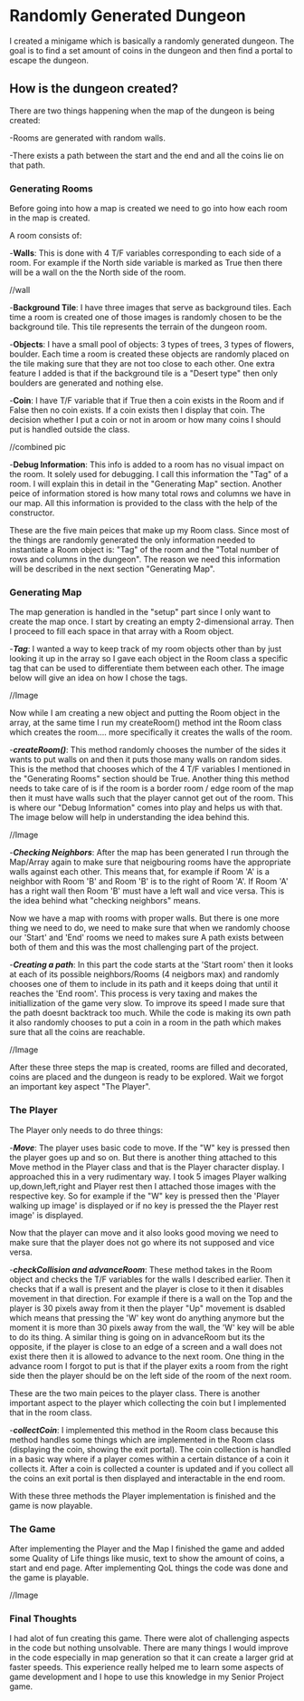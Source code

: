 # Randomly Generated Dungeon

I created a minigame which is basically a randomly generated dungeon. The goal is to find a set amount of coins in the dungeon and then find a portal to escape the dungeon.

## How is the dungeon created?

There are two things happening when the map of the dungeon is being created:

   -Rooms are generated with random walls.
    
   -There exists a path between the start and the end and all the coins lie on that path.

### **Generating Rooms**

Before going into how a map is created we need to go into how each room in the map is created.

A room consists of:

   -**Walls**: This is done with 4 T/F variables corresponding to each side of a room. For example if the          North side variable is marked as True then there will be a wall on the the North side of the room.
   
   //wall
   
   -**Background Tile**: I have three images that serve as background tiles. Each time a room is created          one of those images is randomly chosen to be the background tile. This tile represents the terrain          of the dungeon room.
   
   -**Objects**: I have a small pool of objects: 3 types of trees, 3 types of flowers, boulder. Each time a        room is created these objects are randomly placed on the tile making sure that they are not too            close to each other. One extra feature I added is that if the background tile is a "Desert type"            then only boulders are generated and nothing else.
   
   -**Coin**: I have T/F variable that if True then a coin exists in the Room and if False then no coin          exists. If a coin exists then I display that coin. The decision whether I put a coin or not in aroom        or how many coins I should put is handled outside the class.
   
   //combined pic
   
   -**Debug Information**: This info is added to a room has no visual impact on the room. It solely used        for debugging. I call this information the "Tag" of a room. I will explain this in detail in the            "Generating Map" section. Another peice of information stored is how many total rows and columns we        have in our map. All this information is provided to the class with the help of the constructor.

These are the five main peices that make up my Room class. Since most of the things are randomly generated the only information needed to instantiate a Room object is: "Tag" of the room and the "Total number of rows and columns in the dungeon". The reason we need this information will be described in the next section "Generating Map".

### **Generating Map**

The map generation is handled in the "setup" part since I only want to create the map once. I start by creating an empty 2-dimensional array. Then I proceed to fill each space in that array with a Room object.

-**_Tag_**: I wanted a way to keep track of my room objects other than by just looking it up in the array so I gave each object in the Room class a specific tag that can be used to differentiate them between each other. The image below will give an idea on how I chose the tags.

//Image

Now while I am creating a new object and putting the Room object in the array, at the same time I run my createRoom() method int the Room class which creates the room.... more specifically it creates the walls of the room.

-**_createRoom()_**: This method randomly chooses the number of the sides it wants to put walls on and then it puts those many walls on random sides. This is the method that chooses which of the 4 T/F variables I mentioned in the "Generating Rooms" section should be True. Another thing this method needs to take care of is if the room is a border room / edge room of the map then it must have walls such that the player cannot get out of the room. This is where our "Debug Information" comes into play and helps us with that. The image below will help in understanding the idea behind this.

//Image

-**_Checking Neighbors_**: After the map has been generated I run through the Map/Array again to make sure that neigbouring rooms have the appropriate walls against each other. This means that, for example if Room 'A' is a neighbor with Room 'B' and Room 'B' is to the right of Room 'A'. If Room 'A' has a right wall then Room 'B' must have a left wall and vice versa. This is the idea behind what "checking neighbors" means.

Now we have a map with rooms with proper walls. But there is one more thing we need to do, we need to make sure that when we randomly choose our 'Start' and 'End' rooms we need to makes sure A path exists between both of them and this was the most challenging part of the project.

-**_Creating a path_**: In this part the code starts at the 'Start room' then it looks at each of its possible neighbors/Rooms (4 neigbors max) and randomly chooses one of them to include in its path and it keeps doing that until it reaches the 'End room'. This process is very taxing and makes the initiallization of the game very slow. To improve its speed I made sure that the path doesnt backtrack too much. While the code is making its own path it also randomly chooses to put a coin in a room in the path which makes sure that all the coins are reachable.

//Image

After these three steps the map is created, rooms are filled and decorated, coins are placed and the dungeon is ready to be explored. Wait we forgot an important key aspect "The Player".

### The Player

The Player only needs to do three things:

-**_Move_**: The player uses basic code to move. If the "W" key is pressed then the player goes up and so on. But there is another thing attached to this Move method in the Player class and that is the Player character display. I approached this in a very rudimentary way. I took 5 images Player walking up,down,left,right and Player rest then I attached those images with the respective key. So for example if the "W" key is pressed then the 'Player walking up image' is displayed or if no key is pressed the the Player rest image' is displayed.

Now that the player can move and it also looks good moving we need to make sure that the player does not go where its not supposed and vice versa.

-**_checkCollision and advanceRoom_**: These method takes in the Room object and checks the T/F variables for the walls I described earlier. Then it checks that if a wall is present and the player is close to it then it disables movement in that direction. For example if there is a wall on the Top and the player is 30 pixels away from it then the player "Up" movement is dsabled which means that pressing the 'W' key wont do anything anymore but the moment it is more than 30 pixels away from the wall, the 'W' key will be able to do its thing. A similar thing is going on in advanceRoom but its the opposite, if the player is close to an edge of a screen and a wall does not exist there then it is allowed to advance to the next room. One thing in the advance room I forgot to put is that if the player exits a room from the right side then the player should be on the left side of the room of the next room.

These are the two main peices to the player class. There is another important aspect to the player which collecting the coin but I implemented that in the room class.

-**_collectCoin_**: I implemented this method in the Room class because this method handles some things which are implemented in the Room class (displaying the coin, showing the exit portal). The coin collection is handled in a basic way where if a player comes within a certain distance of a coin it collects it. After a coin is collected a counter is updated and if you collect all the coins an exit portal is then displayed and interactable in the end room.

With these three methods the Player implementation is finished and the game is now playable.

### The Game

After implementing the Player and the Map I finished the game and added some Quality of Life things like music, text to show the amount of coins, a start and end page. After implementing QoL things the code was done and the game is playable.

//Image

### Final Thoughts

I had alot of fun creating this game. There were alot of challenging aspects in the code but nothing unsolvable. There are many things I would improve in the code especially in map generation so that it can create a larger grid at faster speeds. This experience really helped me to learn some aspects of game development and I hope to use this knowledge in my Senior Project game.


   
  
